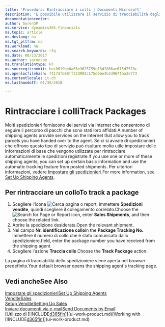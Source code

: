 ```yaml
---
title: 'Procedura: Rintracciare i colli | Documenti Microsoft'
description: "È possibile utilizzare il servizio di tracciabilità degli spedizionieri per vedere lo stato di avanzamento di una consegna."
documentationcenter: 
author: SorenGP
ms.service: dynamics365-financials
ms.topic: article
ms.devlang: na
ms.tgt_pltfrm: na
ms.workload: na
ms.search.keywords: rfq
ms.date: 08/23/2017
ms.author: sgroespe
ms.translationtype: HT
ms.sourcegitcommit: bec0619be0a65e3625759e13d2866ac615d7513c
ms.openlocfilehash: f417dfb86ff223902c175d6be4b3d967faa3d773
ms.contentlocale: it-ch
ms.lasthandoff: 01/30/2018

---
```

# <a name="track-packages"></a><span data-ttu-id="d1aec-103">Rintracciare i colli</span><span class="sxs-lookup"><span data-stu-id="d1aec-103">Track Packages</span></span>
<span data-ttu-id="d1aec-104">Molti spedizionieri forniscono dei servizi via Internet che consentono di seguire il percorso di pacchi che sono stati loro affidati.</span><span class="sxs-lookup"><span data-stu-id="d1aec-104">A number of shipping agents provide services on the Internet that allow you to track parcels you have handed over to the agent.</span></span> <span data-ttu-id="d1aec-105">Se ci si avvale di spedizionieri che offrono questo tipo di servizio può risultare molto utile impostare delle informazioni di base che vengono utilizzate per rintracciare automaticamente le spedizioni registrate.</span><span class="sxs-lookup"><span data-stu-id="d1aec-105">If you use one or more of these shipping agents, you can set up certain basic information and use the automatic tracking feature from posted shipments.</span></span> <span data-ttu-id="d1aec-106">Per ulteriori informazioni, vedere [Impostare gli spedizionieri](sales-how-to-set-up-shipping-agents.md).</span><span class="sxs-lookup"><span data-stu-id="d1aec-106">For more information, see [Set Up Shipping Agents](sales-how-to-set-up-shipping-agents.md).</span></span>

## <a name="to-track-a-package"></a><span data-ttu-id="d1aec-107">Per rintracciare un collo</span><span class="sxs-lookup"><span data-stu-id="d1aec-107">To track a package</span></span>
1. <span data-ttu-id="d1aec-108">Scegliere l'icona ![Cerca pagina o report](media/ui-search/search_small.png "icona Cerca pagina o report"), immettere **Spedizioni vendite**, quindi scegliere il collegamento correlato.</span><span class="sxs-lookup"><span data-stu-id="d1aec-108">Choose the ![Search for Page or Report](media/ui-search/search_small.png "Search for Page or Report icon") icon, enter **Sales Shipments**, and then choose the related link.</span></span>
2. <span data-ttu-id="d1aec-109">Aprire la spedizione desiderata.</span><span class="sxs-lookup"><span data-stu-id="d1aec-109">Open the relevant shipment.</span></span>
3. <span data-ttu-id="d1aec-110">Nel campo **Nr. identificazione collo**</span><span class="sxs-lookup"><span data-stu-id="d1aec-110">In the **Package Tracking No.**</span></span> <span data-ttu-id="d1aec-111">immettere il numero di collo che è stato comunicato dallo spedizioniere.</span><span class="sxs-lookup"><span data-stu-id="d1aec-111">field, enter the package number you have received from the shipping agent.</span></span>
4. <span data-ttu-id="d1aec-112">Scegliere l'azione **Traccia collo**.</span><span class="sxs-lookup"><span data-stu-id="d1aec-112">Choose the **Track Package** action.</span></span>

<span data-ttu-id="d1aec-113">La pagina di tracciabilità dello spedizioniere viene aperta nel browser predefinito.</span><span class="sxs-lookup"><span data-stu-id="d1aec-113">Your default browser opens the shipping agent's tracking page.</span></span>

## <a name="see-also"></a><span data-ttu-id="d1aec-114">Vedi anche</span><span class="sxs-lookup"><span data-stu-id="d1aec-114">See Also</span></span>
[<span data-ttu-id="d1aec-115">Impostare gli spedizionieri</span><span class="sxs-lookup"><span data-stu-id="d1aec-115">Set Up Shipping Agents</span></span>](sales-how-to-set-up-shipping-agents.md)  
[<span data-ttu-id="d1aec-116">Vendite</span><span class="sxs-lookup"><span data-stu-id="d1aec-116">Sales</span></span>](sales-manage-sales.md)  
[<span data-ttu-id="d1aec-117">Setup Vendite</span><span class="sxs-lookup"><span data-stu-id="d1aec-117">Setting Up Sales</span></span>](sales-setup-sales.md)  
[<span data-ttu-id="d1aec-118">Inviare documenti via e-mail</span><span class="sxs-lookup"><span data-stu-id="d1aec-118">Send Documents by Email</span></span>](ui-how-send-documents-email.md)  
<span data-ttu-id="d1aec-119">[Utilizzo di [!INCLUDE[d365fin](includes/d365fin_md.md)]](ui-work-product.md)</span><span class="sxs-lookup"><span data-stu-id="d1aec-119">[Working with [!INCLUDE[d365fin](includes/d365fin_md.md)]](ui-work-product.md)</span></span>

